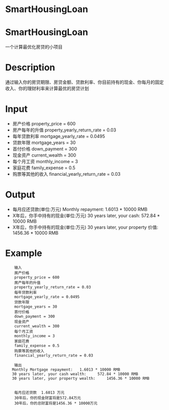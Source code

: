 # SmartHousingLoan

# SmartHousingLoan

一个计算最优化房贷的小项目

# Description

通过输入你的房贷期限、房贷金额、贷款利率、你目前持有的现金、你每月的固定收入、你的理财利率来计算最优的房贷计划

# Input
* 房产价格
property_price = 600
* 房产每年的升值
property_yearly_return_rate = 0.03
* 每年贷款利率
mortgage_yearly_rate = 0.0495
* 贷款年限
mortgage_years = 30
* 首付价格
down_payment = 300
* 现金资产
current_wealth = 300
* 每个月工资
monthly_income = 3
* 家庭花费
family_expense = 0.5
* 购票等其他的收入
financial_yearly_return_rate = 0.03
# Output

* 每月应还贷款(单位:万元)
  Monthly repayment:   1.6013 * 10000 RMB
* X年后，你手中持有的现金(单位:万元)
  30 years later, your cash:    572.84 * 10000 RMB
* X年后，你手中持有的现金(单位:万元)
  30 years later, your property 价值:   1456.36 * 10000 RMB


# Example

        输入
        房产价格
        property_price = 600
        房产每年的升值
        property_yearly_return_rate = 0.03
        每年贷款利率
        mortgage_yearly_rate = 0.0495
        贷款年限
        mortgage_years = 30
        首付价格
        down_payment = 300
        现金资产
        current_wealth = 300
        每个月工资
        monthly_income = 3
        家庭花费
        family_expense = 0.5
        购票等其他的收入
        financial_yearly_return_rate = 0.03

        输出
       Monthly Mortgage repayment:	 1.6013 * 10000 RMB
       30 years later, your cash wealth:	 572.84 * 10000 RMB
       30 years later, your property wealth:	 1456.36 * 10000 RMB


        每月应还贷款  1.6013 万元
        30年后，你的现金财富将是572.84万元
        30年后，你的总财富将是1456.36 * 10000万元

